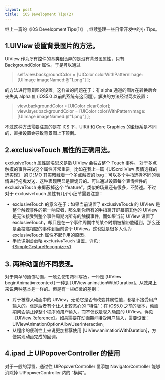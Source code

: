 ```yaml
---
layout: post
title:  iOS Development Tips(2)
---
```


继上一篇的《iOS Development Tips(1)》 , 继续整理一些日常开发中的小 Tips。

## 1.UIView 设置背景图片的方法。

 UIView 作为所有控件的基类很诡异的是没有背景图属性，只有 BackgroundColor 属性。于是可以通过
> self.view.backgroundColor = [UIColor colorWithPatternImage: [UIImage imageNamed:@"1.png"] ];

的方法进行背景图的设置。这样做的问题在于：有 alpha 通道的图片在转换后会丧失其 alpha 值 (iOS5.0 以前的系统有这问题)。解决的方法经过两次设置：
> view.backgroundColor = [UIColor clearColor];
view.layer.backgroundColor = [UIColor colorWithPatternImage: [UIImage imageNamed:@"1.png"] ];

不过这种方法需要注意的是在 iOS 下，UIKit 和 Core Graphics 的坐标系是不同的，直接设置会导致背景图上下颠倒。

## 2.exclusiveTouch 属性的正确用法。

exclusiveTouch 属性顾名思义是指 UIView 会独占整个 Touch 事件。 对于多点触摸的事件来说这个属性非常重要。比如在我上一篇《UIScrollView 表情选择的选实现》 的 DEMO 其实暗藏着一个多点触摸的 bug：可以多个手指选择不同的表情进行拖曳发送，这种表现明显是很诡异的。可以通过设置每个表情控件的 exclusiveTouch 来屏蔽掉这个 “feature”。类似的场景还有很多，不赘述。不过对于 exclusiveTouch 属性有几个小细节需要注意：
* exclusiveTouch 的意义在于：如果当前设置了 exclusiveTouch 的 UIView 是整个触摸事件的第一响应者，那么到你所有的手指离开屏幕前其他的 UIView 是无法接受到整个事件周期内所有的触摸事件。而如果当前 UIView 设置了 exclusiveTouch，却只是在一个事件周期中的某个时期被捎带触碰到，那么还是会投递相应的事件到当前这个 UIView。这也就是很多人认为 exclusiveTouch 属性不起作用的原因。
* 手势识别会忽略 exclusiveTouch 设置。详见：[《SimpleGestureRecognizers》][1]

## 3. 两种动画的不同表现。

对于简单的插值动画，一般会使用两种写法，一种是 [UIView beginAnimation:context] 一种是 [UIView animationWithDuration]。从效果上来说两种基本是一样的。但是有一些细微的差别：

* 对于被卷入动画中的 UIView，无论它是否有改变其属性值，都是不接受用户输入的。但是后者有个让人比较恶心的 “特性”：在 iOS5.0 之前的版本，动画期间会禁止掉整个程序的用户输入，而不仅仅是卷入动画的 UIView。详见 [《UIView Reference》][2]。如果需要在动画期间接受用户输入，需要设置：UIViewAnimationOptionAllowUserInteraction。
* 从程序的便利性上来说更加推荐使用 [UIView animationWithDuration]，方便实现动画完成的回调。

## 4.ipad 上 UIPopoverController 的使用

对于一般的浮窗，通过往 UIPopoverController 里添加 NavigatorController 能够消除掉 UIPopoverController 内的 “横梁”。


  [1]: https://developer.apple.com/library/ios/samplecode/SimpleGestureRecognizers/Introduction/Intro.html
  [2]: https://developer.apple.com/library/ios/documentation/UIKit/Reference/UIView_Class/UIView/UIView.html